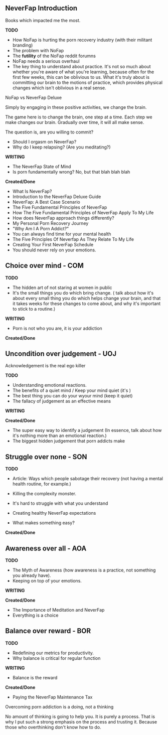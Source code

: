## NeverFap Introduction

Books which impacted me the most.


__TODO__
- How NoFap is hurting the porn recovery industry (with their militant branding)
- The problem with NoFap
- The **futility** of the NoFap reddit forumns
- NoFap needs a serious overhaul
- The key thing to understand about practice. It's not so much about whether you're aware of what you're learning, because often for the first few weeks, this can be oblivious to us. What it's truly about is committing our brain to the motions of practice, which provides physical changes which isn't oblivious in a real sense.

NoFap vs NeverFap Deluxe

Simply by engaging in these positive activities, we change the brain.

The game here is to change the brain, one step at a time. Each step we make changes our brain. Gradually over time, it will all make sense.

The question is, are you willing to commit?

- Should I orgasm on NeverFap?
- Why do I keep relapsing? (Are you meditating?)


__WRITING__
- The NeverFap State of Mind
- Is porn fundamentally wrong? No, but that blah blah blah

__Created/Done__
- What Is NeverFap?
- Introduction to the NeverFap Deluxe Guide
- NeverFap: A Best Case Scenario
- The Five Fundamental Principles of NeverFap
- How The Five Fundamental Principles of NeverFap Apply To My Life
- How does NeverFap approach things differently?
- My Personal Porn Recovery Journey
- "Why Am I A Porn Addict?"
- You can always find time for your mental health
- The Five Principles Of Neverfap As They Relate To My Life
- Creating Your First NeverFap Schedule
- You should never rely on your emotions.


## Choice over mind - COM

__TODO__
- The hidden art of not staring at women in public
- It's the small things you do which bring change. ( talk about how it's about every small thing you do which helps change your brain, and that it takes weeks for these changes to come about, and why it's important to stick to a routine.)

__WRITING__
- Porn is not who you are, it is your addiction

__Created/Done__



## Uncondition over judgement - UOJ

Acknowledgement is the real ego killer

__TODO__
- Understanding emotional reactions.
- The benefits of a quiet mind / Keep your mind quiet (it's )
- The best thing you can do your wyour mind (keep it quiet)
- The fallacy of judgement as an effective means

__WRITING__

__Created/Done__
- The super easy way to identify a judgement (In essence, talk about how it's nothing more than an emotional reaction.)
- The biggest hidden judgement that porn addicts make


## Struggle over none - SON

__TODO__

- Article: Ways which people sabotage their recovery (not having a mental health routine, for example.)

- Killing the complexity monster.
- It's hard to struggle with what you understand
- Creating healthy NeverFap expectations
-  What makes something easy?

__Created/Done__

## Awareness over all - AOA

__TODO__
- The Myth of Awareness (how awareness is a practice, not something you already have).
- Keeping on top of your emotions.

__WRITING__



__Created/Done__
- The Importance of Meditation and NeverFap
- Everything is a choice

## Balance over reward - BOR

__TODO__
- Redefining our metrics for productivity.
- Why balance is critical for regular function

__WRITING__
- Balance is the reward

__Created/Done__
- Paying the NeverFap Maintenance Tax



Overcoming porn addiction is a doing, not a thinking

No amount of thinking is going to help you. It is purely a process. That is why I put such a strong emphasis on the process and trusting it. Because those who overthinking don't know how to do.


